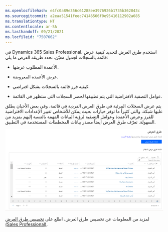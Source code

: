 ```yaml
---
ms.openlocfilehash: e4fc0a89e356c61288ee3976926b1735b362043c
ms.sourcegitcommit: a2eaa51541feec74146566f0e95416112902a685
ms.translationtype: HT
ms.contentlocale: ar-SA
ms.lasthandoff: 09/21/2021
ms.locfileid: "7507662"
---
```

في Dynamics 365 Sales Professional، استخدم طرق العرض لتحديد كيفية عرض قائمة بالسجلات لجدول معيّن. تحدد طريقة العرض ما يلي:
 
- الأعمدة المطلوب عرضها.

- عرض الأعمدة المعروضة.

- كيفية فرز قائمة بالسجلات بشكل افتراضي. 

- عوامل التصفية الافتراضية التي يتم تطبيقها لحصر السجلات التي ستظهر في القائمة. 

يتم عرض السجلات المرئية في طرق العرض الفردية في قائمة، وفي بعض الأحيان يطلق عليها شبكة، والتي كثيراً ما توفر خيارات بحيث يمكن للأشخاص تغيير الإعدادات الافتراضية للفرز وعرض الأعمدة وعوامل التصفية لرؤية البيانات المهمة بالنسبة إليهم بمزيد من السهولة. تعرّف طرق العرض أيضاً مصدر بيانات المخططات المستخدمة في التطبيق. 

![صفحة إعدادات المبيعات تعرض قائمة بطرق عرض النظام المتاحة.](../media/09-view-list.png)

لمزيد من المعلومات عن تخصيص طرق العرض، اطلع على [تخصيص طرق العرض (Sales Professional)](/dynamics365/customer-engagement/sales-professional/customize-views). 
